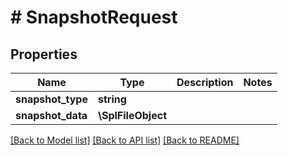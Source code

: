 # # SnapshotRequest

## Properties

Name | Type | Description | Notes
------------ | ------------- | ------------- | -------------
**snapshot_type** | **string** |  |
**snapshot_data** | **\SplFileObject** |  |

[[Back to Model list]](../../README.md#models) [[Back to API list]](../../README.md#endpoints) [[Back to README]](../../README.md)
